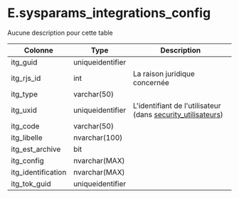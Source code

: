# E.sysparams_integrations_config

Aucune description pour cette table

Colonne|Type|Description
---|---|---
itg_guid|uniqueidentifier|
itg_rjs_id|int|La raison juridique concernée 
itg_type|varchar(50)|
itg_uxid|uniqueidentifier|L'identifiant de l'utilisateur (dans [security_utilisateurs](generated_security_utilisateurs.md)) 
itg_code|varchar(50)|
itg_libelle|nvarchar(100)|
itg_est_archive|bit|
itg_config|nvarchar(MAX)|
itg_identification|nvarchar(MAX)|
itg_tok_guid|uniqueidentifier|
